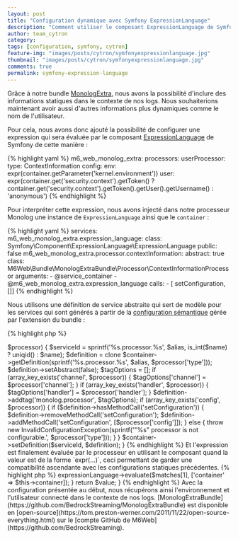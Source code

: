 ```yaml
---
layout: post
title: "Configuration dynamique avec Symfony ExpressionLanguage"
description: "Comment utiliser le composant ExpressionLanguage de Symfony pour rendre dynamique la configuration."
author: team_cytron
category:
tags: [configuration, symfony, cytron]
feature-img: "images/posts/cytron/symfonyexpressionlanguage.jpg"
thumbnail: "images/posts/cytron/symfonyexpressionlanguage.jpg"
comments: true
permalink: symfony-expression-language
---
```


Grâce à notre bundle [MonologExtra](https://github.com/BedrockStreaming/MonologExtraBundle), nous avons la possibilité d'inclure des informations statiques dans le contexte de nos logs.
Nous souhaiterions maintenant avoir aussi d'autres informations plus dynamiques comme le nom de l'utilisateur.

Pour cela, nous avons donc ajouté la possibilité de configurer une expression qui sera évaluée par le composant [ExpressionLanguage](https://symfony.com/doc/current/components/expression_language/index.html) de Symfony de cette manière :

{% highlight yaml %}
m6_web_monolog_extra:
    processors:
        userProcessor:
            type: ContextInformation
            config:
                env: expr(container.getParameter('kernel.environment'))
                user: expr(container.get('security.context').getToken() ? container.get('security.context').getToken().getUser().getUsername() : 'anonymous')
{% endhighlight %}

Pour interpréter cette expression, nous avons injecté dans notre processeur Monolog une instance de `ExpressionLanguage` ainsi que le `container` :

{% highlight yaml %}
services:
  m6_web_monolog_extra.expression_language:
    class: Symfony\Component\ExpressionLanguage\ExpressionLanguage
    public: false
  m6_web_monolog_extra.processor.contextInformation:
    abstract: true
    class: M6Web\Bundle\MonologExtraBundle\Processor\ContextInformationProcessor
    arguments:
      - @service_container
      - @m6_web_monolog_extra.expression_language
    calls:
      - [ setConfiguration, []]
{% endhighlight %}

Nous utilisons une définition de service abstraite qui sert de modèle pour les services qui sont générés à partir de la [configuration sémantique](https://symfony.com/fr/doc/current/cookbook/bundles/extension.html) gérée par l'extension du bundle :

{% highlight php %}
<?php
foreach ($config['processors'] as $name => $processor) {
    $serviceId = sprintf('%s.processor.%s', $alias, is_int($name) ? uniqid() : $name);

    $definition = clone $container->getDefinition(sprintf('%s.processor.%s', $alias, $processor['type']));
    $definition->setAbstract(false);

    $tagOptions = [];
    if (array_key_exists('channel', $processor)) {
        $tagOptions['channel'] = $processor['channel'];
    }
    if (array_key_exists('handler', $processor)) {
        $tagOptions['handler'] = $processor['handler'];
    }
    $definition->addtag('monolog.processor', $tagOptions);

    if (array_key_exists('config', $processor)) {
        if ($definition->hasMethodCall('setConfiguration')) {
            $definition->removeMethodCall('setConfiguration');
            $definition->addMethodCall('setConfiguration', [$processor['config']]);
        } else {
            throw new InvalidConfigurationException(sprintf('"%s" processor is not configurable.', $processor['type']));
        }
    }

    $container->setDefinition($serviceId, $definition);
}
{% endhighlight %}

Et l'expression est finalement évaluée par le processeur en utilisant le composant quand la valeur est de la forme `expr(...)`, ceci permettant de garder une compatibilité ascendante avec les configurations statiques précédentes.

{% highlight php %}
<?php 
protected function evaluateValue($value)
{
    if (preg_match('/^expr\((.*)\)$/', $value, $matches)) {
        return $this->expressionLanguage->evaluate($matches[1], ['container' => $this->container]);
    }
    return $value;
}
{% endhighlight %}

Avec la configuration présentée au début, nous récupérons ainsi l'environnement et l'utilisateur connecté dans le contexte de nos logs.

[MonologExtraBundle](https://github.com/BedrockStreaming/MonologExtraBundle) est disponible en [open-source](https://tom.preston-werner.com/2011/11/22/open-source-everything.html) sur le [compte GitHub de M6Web](https://github.com/BedrockStreaming).

